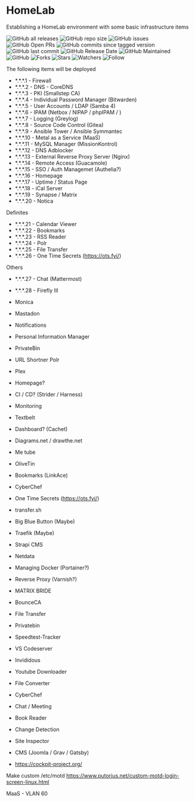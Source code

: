 # HomeLab
Establishing a HomeLab environment with some basic infrastructure items

![GitHub all releases](https://img.shields.io/github/downloads-pre/irontooch/HomeLab/total)
![GitHub repo size](https://img.shields.io/github/repo-size/IronTooch/HomeLab)
![GitHub issues](https://img.shields.io/github/issues-raw/Irontooch/HomeLab)
![GitHub Open PRs](https://badgen.net/github/open-prs/Irontooch/HomeLab)
![GitHub commits since tagged version](https://img.shields.io/github/commits-since/IronTooch/HomeLab/v0.1.0?label=commits)
![GitHub last commit](https://img.shields.io/github/last-commit/IronTooch/HomeLab)
![GitHub Release Date](https://img.shields.io/github/release-date-pre/Irontooch/HomeLab)
![GitHub Maintained](https://img.shields.io/maintenance/yes/2022)
![GitHub](https://img.shields.io/github/license/IronTooch/HomeLab)
![Forks](https://img.shields.io/github/forks/Irontooch/HomeLab.svg)
![Stars](https://img.shields.io/github/stars/Irontooch/HomeLab.svg)
![Watchers](https://img.shields.io/github/watchers/Irontooch/HomeLab.svg)
![Follow](https://img.shields.io/github/followers/IronTooch.svg?style=social&label=Follow&maxAge=2592000)


The following items will be deployed

- \*.\*.\*.1   - Firewall
- \*.\*.\*.2   - DNS - CoreDNS
- \*.\*.\*.3   - PKI (Smallstep CA)
- \*.\*.\*.4   - Individual Password Manager (Bitwarden)
- \*.\*.\*.5   - User Accounts / LDAP (Samba 4)
- \*.\*.\*.6   - IPAM (Netbox / NIPAP / phpIPAM / )
- \*.\*.\*.7   - Logging (Greylog)
- \*.\*.\*.8   - Source Code Control (Gitea)
- \*.\*.\*.9   - Ansible Tower / Ansible Symmantec
- \*.\*.\*.10  - Metal as a Service (MaaS)
- \*.\*.\*.11  - MySQL Manager (MissionKontrol)
- \*.\*.\*.12  - DNS Adblocker
- \*.\*.\*.13  - External Reverse Proxy Server (Nginx)
- \*.\*.\*.14  - Remote Access (Guacamole)
- \*.\*.\*.15  - SSO / Auth Managemet (Authelia?)
- \*.\*.\*.16  - Homepage
- \*.\*.\*.17  - Uptime / Status Page
- \*.\*.\*.18  - iCal Server
- \*.\*.\*.19  - Synapse / Matrix
- \*.\*.\*.20  - Notica

Definites
- \*.\*.\*.21 - Calendar Viewer
- \*.\*.\*.22 - Bookmarks
- \*.\*.\*.23 - RSS Reader
- \*.\*.\*.24 - Polr
- \*.\*.\*.25 - File Transfer
- \*.\*.\*.26 - One Time Secrets (https://ots.fyi/)


Others
- \*.\*.\*.27 - Chat (Mattermost)
- \*.\*.\*.28 - Firefly III
- Monica
- Mastadon

- Notifications
- Personal Information Manager
- PrivateBin
- URL Shortner Polr
- Plex
- Homepage?
- CI / CD? (Strider / Harness)
- Monitoring
- Textbelt
- Dashboard? (Cachet)
- Diagrams.net  / drawthe.net
- Me tube
- OliveTin

- Bookmarks (LinkAce)
- CyberChef
- One Time Secrets (https://ots.fyi/)
- transfer.sh
- Big Blue Button (Maybe)
- Traefik (Maybe)
- Strapi CMS
- Netdata
- Managing Docker (Portainer?)
- Reverse Proxy (Varnish?)
- MATRIX BRIDE
- BounceCA

- File Transfer
- Privatebin
- Speedtest-Tracker
- VS Codeserver
- Invididous
- Youtube Downloader
- File Converter
- CyberChef
- Chat / Meeting
- Book Reader
- Change Detection
- Site Inspector

- CMS (Joomla / Grav / Gatsby)


- https://cockpit-project.org/

Make custom /etc/motd
https://www.putorius.net/custom-motd-login-screen-linux.html

MaaS - VLAN 60
